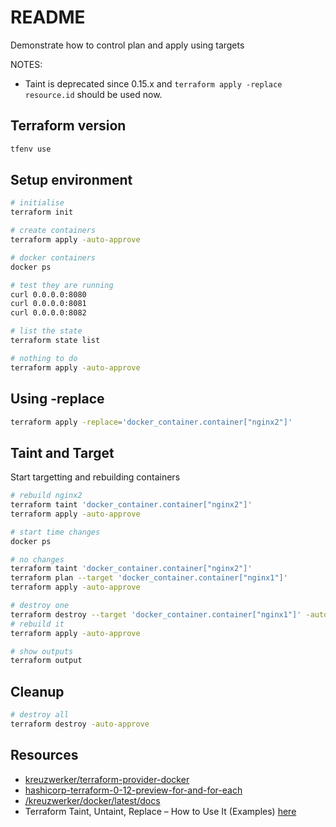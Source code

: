 # README

Demonstrate how to control plan and apply using targets  

NOTES:

* Taint is deprecated since 0.15.x and `terraform apply -replace resource.id` should be used now.  

## Terraform version

```sh
tfenv use
```

## Setup environment

```sh
# initialise
terraform init

# create containers
terraform apply -auto-approve

# docker containers
docker ps 

# test they are running
curl 0.0.0.0:8080  
curl 0.0.0.0:8081 
curl 0.0.0.0:8082 

# list the state
terraform state list

# nothing to do
terraform apply -auto-approve
```

## Using -replace

```sh
terraform apply -replace='docker_container.container["nginx2"]'
```

## Taint and Target

Start targetting and rebuilding containers  

```sh
# rebuild nginx2
terraform taint 'docker_container.container["nginx2"]'
terraform apply -auto-approve

# start time changes
docker ps 

# no changes
terraform taint 'docker_container.container["nginx2"]'
terraform plan --target 'docker_container.container["nginx1"]'
terraform apply -auto-approve

# destroy one 
terraform destroy --target 'docker_container.container["nginx1"]' -auto-approve
# rebuild it
terraform apply -auto-approve

# show outputs 
terraform output 
```

## Cleanup

```sh
# destroy all
terraform destroy -auto-approve
```

## Resources

* [kreuzwerker/terraform-provider-docker](https://github.com/kreuzwerker/terraform-provider-docker)  
* [hashicorp-terraform-0-12-preview-for-and-for-each](https://www.hashicorp.com/blog/hashicorp-terraform-0-12-preview-for-and-for-each)  
* [/kreuzwerker/docker/latest/docs](https://registry.terraform.io/providers/kreuzwerker/docker/latest/docs)  
* Terraform Taint, Untaint, Replace – How to Use It (Examples) [here](https://spacelift.io/blog/terraform-taint)  
